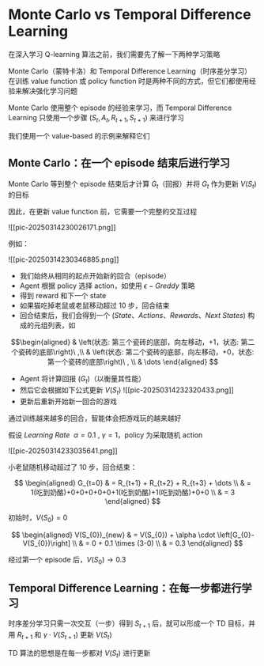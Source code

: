 # Monte Carlo vs Temporal Difference Learning

在深入学习 Q-learning 算法之前，我们需要先了解一下两种学习策略

Monte Carlo（蒙特卡洛）和 Temporal Difference Learning（时序差分学习）在训练 value function 或 policy function 时是两种不同的方式，但它们都使用经验来解决强化学习问题

Monte Carlo 使用整个 episode 的经验来学习，而 Temporal Difference Learning 只使用一个步骤 $(S_t, A_t, R_{t+1}, S_{t+1})$ 来进行学习

我们使用一个 value-based 的示例来解释它们

## Monte Carlo：在一个 episode 结束后进行学习

Monte Carlo 等到整个 episode 结束后才计算 $G_{t}$（回报）并将 $G_{t}$ 作为更新 $V(S_{t})$ 的目标

因此，在更新 value function 前，它需要一个完整的交互过程

![[pic-20250314230026171.png]]

例如：

![[pic-20250314230346885.png]]

- 我们始终从相同的起点开始新的回合（episode）
- Agent 根据 policy 选择 action，如使用 $\epsilon -Greddy$ 策略
- 得到 reward 和下一个 state
- 如果猫吃掉老鼠或老鼠移动超过 10 步，回合结束
- 回合结束后，我们会得到一个 $\left(State、Actions、Rewards、Next \ States \right)$ 构成的元组列表，如 

$$\begin{aligned}
& \left(状态: 第三个瓷砖的底部，向左移动，+1，状态: 第二个瓷砖的底部\right)\ ,\\
& \left(状态: 第二个瓷砖的底部，向左移动，+0，状态: 第一个瓷砖的底部\right)\ , \\
& \dots
\end{aligned}
$$
- Agent 将计算回报 $(G_t)$（以衡量其性能）
- 然后它会根据如下公式更新 $V(S_{t})$
![[pic-20250314232320433.png]]
- 更新后重新开始新一回合的游戏

通过训练越来越多的回合，智能体会把游戏玩的越来越好

假设 $Learning \ Rate \ \ \alpha = 0.1\ , \ \gamma=1$，policy 为采取随机 action

![[pic-20250314233035641.png]]

小老鼠随机移动超过了 10 步，回合结束：

$$
\begin{aligned}
G_{t=0} & = R_{t+1} + R_{t+2} + R_{t+3} + \dots \\
& = 1(吃到奶酪)+0+0+0+0+0+1(吃到奶酪)+1(吃到奶酪)+0+0 \\
& = 3
\end{aligned}
$$

初始时，$V(S_{0}) = 0$

$$
\begin{aligned}
V(S_{0})_{new} & = V(S_{0}) + \alpha \cdot \left[G_{0}-V(S_{0})\right] \\
& = 0 + 0.1 \times (3-0) \\
& = 0.3
\end{aligned}
$$

经过第一个 episode 后，$V(S_{0})\to0.3$

## Temporal Difference Learning：在每一步都进行学习

时序差分学习只需一次交互（一步）得到 $S_{t+1}$ 后，就可以形成一个 TD 目标，并用 $R_{t+1}$ 和 $\gamma \cdot V(S_{t+1})$ 更新 $V(S_{t})$

TD 算法的思想是在每一步都对 $V(S_{t})$ 进行更新


